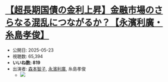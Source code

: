 # [【超長期国債の金利上昇】金融市場のさらなる混乱につながるか？【永濱利廣・糸島孝俊】](https://www.youtube.com/watch?v=qSLMIKQjR90)
-   公開日: 2025-05-23
-   視聴数: 65,394
-   **いいね数: 819**
-   出演者: [森本智子](/rehacq_fan/people/森本智子 "wikilink"), [永濱利廣](/rehacq_fan/people/永濱利廣 "wikilink"), 糸島孝俊
    - [![](https://img.youtube.com/vi/qSLMIKQjR90/hqdefault.jpg)](https://www.youtube.com/watch?v=qSLMIKQjR90)
